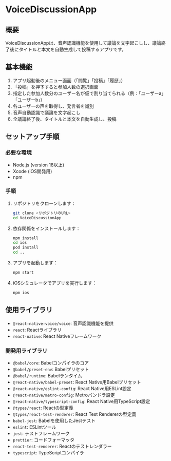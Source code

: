 
# VoiceDiscussionApp

## 概要
VoiceDiscussionAppは、音声認識機能を使用して議論を文字起こしし、議論終了後にタイトルと本文を自動生成して投稿するアプリです。

## 基本機能
1. アプリ起動後のメニュー画面（「閲覧」「投稿」「履歴」）
2. 「投稿」を押下すると参加人数の選択画面
3. 指定した参加人数分のユーザー名が仮で割り当てられる（例：「ユーザーa」「ユーザーb」）
4. 各ユーザーの声を取得し、発言者を識別
5. 音声自動認識で議論を文字起こし
6. 全議論終了後、タイトルと本文を自動生成し、投稿

## セットアップ手順

### 必要な環境
- Node.js (version 18以上)
- Xcode (iOS開発用)
- npm

### 手順
1. リポジトリをクローンします：
    ```sh
    git clone <リポジトリのURL>
    cd VoiceDiscussionApp
    ```

2. 依存関係をインストールします：
    ```sh
    npm install
    cd ios
    pod install
    cd ..
    ```

3. アプリを起動します：
    ```sh
    npm start
    ```

4. iOSシミュレータでアプリを実行します：
    ```sh
    npm ios
    ```

## 使用ライブラリ

- `@react-native-voice/voice`: 音声認識機能を提供
- `react`: Reactライブラリ
- `react-native`: React Nativeフレームワーク

### 開発用ライブラリ
- `@babel/core`: Babelコンパイラのコア
- `@babel/preset-env`: Babelプリセット
- `@babel/runtime`: Babelランタイム
- `@react-native/babel-preset`: React Native用Babelプリセット
- `@react-native/eslint-config`: React Native用ESLint設定
- `@react-native/metro-config`: Metroバンドラ設定
- `@react-native/typescript-config`: React Native用TypeScript設定
- `@types/react`: Reactの型定義
- `@types/react-test-renderer`: React Test Rendererの型定義
- `babel-jest`: Babelを使用したJestテスト
- `eslint`: ESLintツール
- `jest`: テストフレームワーク
- `prettier`: コードフォーマッタ
- `react-test-renderer`: Reactのテストレンダラー
- `typescript`: TypeScriptコンパイラ
